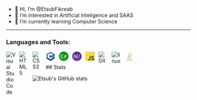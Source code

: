 - 👋 Hi, I’m @EtsubFikreab
- 👀 I’m interested in Artificial Inteligence and SAAS
- 🌱 I’m currently learning Computer Science
---
### Languages and Tools:
<img align="left" alt="Visual Studio Code" width="26px" src="https://cdn.jsdelivr.net/gh/devicons/devicon/icons/vscode/vscode-original.svg" style="padding-right:10px;" />
<img align="left" alt="HTML5" width="26px" src="https://cdn.jsdelivr.net/gh/devicons/devicon/icons/html5/html5-original.svg" style="padding-right:10px;" />
<img align="left" alt="CSS3" width="26px" src="https://cdn.jsdelivr.net/gh/devicons/devicon/icons/css3/css3-original.svg" style="padding-right:10px;" />
<img align="left" alt="C++" src="https://raw.githubusercontent.com/github/explore/180320cffc25f4ed1bbdfd33d4db3a66eeeeb358/topics/cpp/cpp.png" width="26px" style=" padding-right:10px;">
<img align="left" alt="Csharp" src="https://raw.githubusercontent.com/github/explore/80688e429a7d4ef2fca1e82350fe8e3517d3494d/topics/csharp/csharp.png" width="26px" style="  padding-right:10px;">
<img align="left" alt="Dotnet" width="26px" src="https://raw.githubusercontent.com/github/explore/93d8a67084f94b2a444e510199a6e7622e5b09a3/topics/dotnet/dotnet.png" style=" padding-right:10px;">
<img align="left" alt="javascript" src="https://raw.githubusercontent.com/github/explore/80688e429a7d4ef2fca1e82350fe8e3517d3494d/topics/javascript/javascript.png" width="26px" style=" padding-right:10px;">
<img align="left" alt="Git" width="26px" src="https://cdn.jsdelivr.net/gh/devicons/devicon/icons/git/git-original.svg" style="padding-right:10px;" />
<img align="left" alt="linux" src="https://upload.wikimedia.org/wikipedia/commons/3/35/Tux.svg" width="26px" style=" padding-right:10px;">
<img align="left" alt="java" src="https://raw.githubusercontent.com/github/explore/5b3600551e122a3277c2c5368af2ad5725ffa9a1/topics/java/java.png" width="26px" style=" padding-right:10px;">
<br/>
<br/>
## Stats

![Etsub's GitHub stats](https://github-readme-stats.vercel.app/api?username=etsubfikreab&show_icons=true&theme=transparent)
<!---
EtsubFikreab/EtsubFikreab is a ✨ special ✨ repository because its `README.md` (this file) appears on your GitHub profile.
You can click the Preview link to take a look at your changes.
--->
